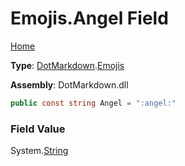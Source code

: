 # Emojis\.Angel Field

[Home](../../../README.md)

**Type**: [DotMarkdown](../../README.md)\.[Emojis](../README.md)

**Assembly**: DotMarkdown\.dll

```csharp
public const string Angel = ":angel:"
```

### Field Value

System\.[String](https://docs.microsoft.com/en-us/dotnet/api/system.string)